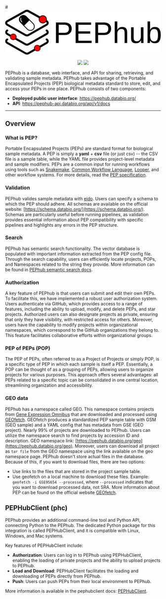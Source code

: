 #<img src="img/pephub_logo_big.svg" class="img-header">

<p align="center">
<a href="https://pep.databio.org" alt="PEP compatible"><img src="https://pepkit.github.io/img/PEP-compatible-green.svg"/></a>
<a href="https://github.com/pepkit/eido" alt="GitHub source code"><img src="https://img.shields.io/badge/source-github-354a75?logo=github"/></a>
</p>

PEPhub is a database, web interface, and API for sharing, retrieving, and validating sample metadata. PEPhub takes advantage of the Portable Encapsulated Projects (PEP) biological metadata standard to store, edit, and access your PEPs in one place. PEPhub consists of two components:

- **Deployed public user interface**: <a href="https://pephub.databio.org/" target="_blank">https://pephub.databio.org/</a>
- **API**: <a href="https://pephub-api.databio.org/api/v1/docs" target="_blank">https://pephub-api.databio.org/api/v1/docs</a>

----
## Overview

### What is PEP?

Portable Encapsulated Projects (PEPs) are standard format for biological sample metadata.  A PEP is simply a **yaml** + **csv** file (or just csv) -- the CSV file is a sample table, while the YAML file provides project-level metadata and sample modifiers. PEPs are a common input for running workflows using tools such as [Snakemake](https://snakemake.readthedocs.io/en/stable/), [Common Workflow Language](https://www.commonwl.org/), [Looper](http://pep.databio.org/looper), and other workflow systems. For more details, read the [PEP specification](http://pep.databio.org/spec/simple-example).

### Validation

PEPhub valides sample metadata with [eido](/eido). Users can specify a schema to which the PEP should adhere. All schemas are available on the official website: [https://schema.databio.org/](https://schema.databio.org/). Schemas are particularly useful before running pipelines, as validation provides essential information about PEP compatibility with specific pipelines and highlights any errors in the PEP structure.

### Search
PEPhub has semantic search functionality. The vector database is populated with important information extracted from the PEP config file. Through the search capability, users can efficiently locate projects, POPs, and Namespaces related to the string they provide.
More information can be found in [PEPhub semantic search docs](semantic-search.md).


### Authorization

A key feature of PEPhub is that users can submit and edit their own PEPs. To facilitate this, we have implemented a robust user authorization system. Users authenticate via GitHub, which provides  access to a range of features, including the ability to upload, modify, and delete PEPs, and star projects. Authorized users can also designate projects as private, ensuring that only they have visibility, with restricted access for others.
Moreover, users have the capability to modify projects within organizational namespaces, which correspond to the GitHub organizations they belong to. This feature facilitates collaborative efforts within organizational groups.

### PEP of PEPs (POP)

The PEP of PEPs, often referred to as a Project of Projects or simply POP, is a specific type of PEP in which each sample is itself a PEP. Essentially, a POP can be thought of as a grouping of PEPs, allowing users to organize projects for various purposes. This approach offers several advantages: all PEPs related to a specific topic can be consolidated in one central location, streamlining organization and accessibility.

### GEO data

PEPhub has a namespace called GEO. This namespace contains projects from [Gene Expression Omnibus](https://www.ncbi.nlm.nih.gov/geo/) that are downloaded and processed using [GEOfetch](/geofetch). GEOfetch produces a standardized PEP sample table with GSM (GEO sample) and a YAML config that has metadata from GSE (GEO project). Nearly 99% of projects are downloaded to PEPhub. Users can utilize the namespace search to find projects by accession ID and description.
GEO namespace link: [https://pephub.databio.org/geo](https://pephub.databio.org/geo).
Moreover, users can download all project as `tar file` from the GEO namespace using the link available on the geo namespace page.
PEPhub doesn't store actual files in the database. Because of this, if you want to download files, there are two options:

 - Use links to the files that are stored in the project sample table.
 - Use geofetch on a local machine to download these files.
Example: `geofetch -i GSE95654 --processed`, where `--processed` indicates that you want to download processed data, not SRA. More information about PEP can be found on the official website [GEOfetch](https://geofetch.databio.org/en/latest/).


## PEPHubClient (phc)

PEPhub provides an additional command-line tool and Python API, connecting Python to the PEPhub. The dedicated Python package for this integration is called PEPHubClient, and it is compatible with Linux, Windows, and Mac systems.

Key features of PEPHubClient include:

- **Authorization**: Users can log in to PEPhub using PEPHubClient, enabling the loading of private projects and the ability to upload projects to PEPhub.
- **Load and Download**: PEPHubClient facilitates the loading and downloading of PEPs directly from PEPhub.
- **Push**: Users can push PEPs from their local environment to PEPhub.

More information is available in the pephubclient docs: [PEPHubClient](https://pep.databio.org/pephub/pephubclient).